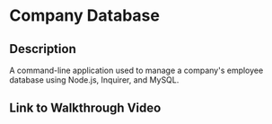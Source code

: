 # Company Database

## Description

A command-line application used to manage a company's employee database using Node.js, Inquirer, and MySQL.

## Link to Walkthrough Video

